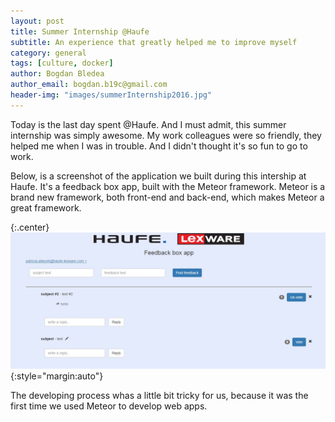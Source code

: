 ```yaml
---
layout: post
title: Summer Internship @Haufe
subtitle: An experience that greatly helped me to improve myself
category: general
tags: [culture, docker]
author: Bogdan Bledea
author_email: bogdan.b19c@gmail.com
header-img: "images/summerInternship2016.jpg"
---
```


Today is the last day spent @Haufe. And I must admit, this summer internship was simply awesome. My work colleagues were so friendly, they helped me when I was in trouble. And I didn't thought it's so fun to go to work.

Below, is a screenshot of the application we built during this intership at Haufe. It's a feedback box app, built with the Meteor framework. Meteor is a brand new framework, both front-end and back-end, which makes Meteor a great framework.

{:.center}
![Screenshot of the app](/images/screenshot1.jpg){:style="margin:auto"}

The developing process whas a little bit tricky for us, because it was the first time we used Meteor to develop web apps.
